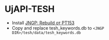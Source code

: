 # UjAPI-TESH

- Install [JNGP: Rebuild от PT153](https://xgm.guru/p/wc3/jngp-r-updated)
- Copy and replace tesh_keywords.db to `<JNGP DIR>/tesh/data/tesh_keywords.db`
